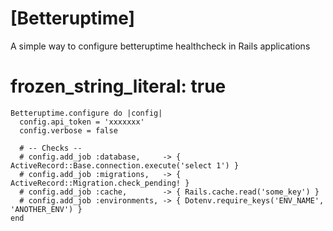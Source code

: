 # [Betteruptime]

A simple way to configure betteruptime healthcheck in Rails applications

# frozen_string_literal: true

```
Betteruptime.configure do |config|
  config.api_token = 'xxxxxxx'
  config.verbose = false

  # -- Checks --
  # config.add_job :database,     -> { ActiveRecord::Base.connection.execute('select 1') }
  # config.add_job :migrations,   -> { ActiveRecord::Migration.check_pending! }
  # config.add_job :cache,        -> { Rails.cache.read('some_key') }
  # config.add_job :environments, -> { Dotenv.require_keys('ENV_NAME', 'ANOTHER_ENV') }
end
```

